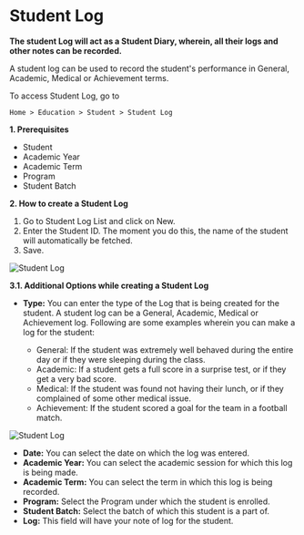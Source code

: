 # Student Log

**The student Log will act as a Student Diary, wherein, all their logs and other notes can be recorded.**

A student log can be used to record the student's performance in General, Academic, Medical or Achievement terms.

To access Student Log, go to

`Home > Education > Student > Student Log`

**1. Prerequisites**

- Student
- Academic Year
- Academic Term
- Program
- Student Batch

**2. How to create a Student Log**

1. Go to Student Log List and click on New.
2. Enter the Student ID. The moment you do this, the name of the student will automatically be fetched.
3. Save.

![Student Log](../Images/education-student-log-1.png)

**3.1. Additional Options while creating a Student Log**

- **Type:** You can enter the type of the Log that is being created for the student. A student log can be a General, Academic, Medical or Achievement log. Following are some examples wherein you can make a log for the student:

  - General: If the student was extremely well behaved during the entire day or if they were sleeping during the class.
  - Academic: If a student gets a full score in a surprise test, or if they get a very bad score.
  - Medical: If the student was found not having their lunch, or if they complained of some other medical issue.
  - Achievement: If the student scored a goal for the team in a football match.

![Student Log](../Images/education-student-log-2.png)

- **Date:** You can select the date on which the log was entered.
- **Academic Year:** You can select the academic session for which this log is being made.
- **Academic Term:** You can select the term in which this log is being recorded.
- **Program:** Select the Program under which the student is enrolled.
- **Student Batch:** Select the batch of which this student is a part of.
- **Log:** This field will have your note of log for the student.

